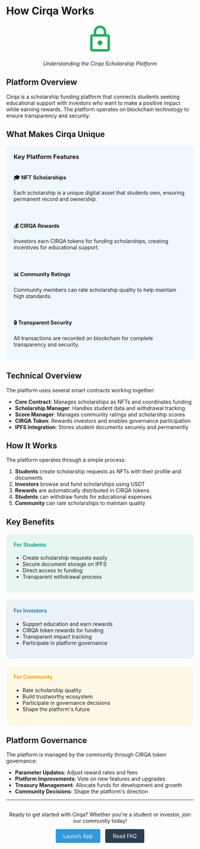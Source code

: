 # How Cirqa Works

<div align="center">
  <img src="../assets/images/icons/collateral.svg" alt="Platform Icon" width="80" height="80">
  <p><em>Understanding the Cirqa Scholarship Platform</em></p>
</div>

<div class="cirqa-highlight">
  <h2>Platform Overview</h2>
  <p>Cirqa is a scholarship funding platform that connects students seeking educational support with investors who want to make a positive impact while earning rewards. The platform operates on blockchain technology to ensure transparency and security.</p>
</div>

## What Makes Cirqa Unique

<div style="background-color: #f0f8ff; padding: 20px; border-radius: 8px; margin-bottom: 20px;">
  <h3 style="margin-top: 0;">Key Platform Features</h3>
  <div style="display: grid; grid-template-columns: repeat(auto-fit, minmax(300px, 1fr)); gap: 20px;">
    <div>
      <h4>🎓 NFT Scholarships</h4>
      <p>Each scholarship is a unique digital asset that students own, ensuring permanent record and ownership.</p>
    </div>
    <div>
      <h4>💰 CIRQA Rewards</h4>
      <p>Investors earn CIRQA tokens for funding scholarships, creating incentives for educational support.</p>
    </div>
    <div>
      <h4>📊 Community Ratings</h4>
      <p>Community members can rate scholarship quality to help maintain high standards.</p>
    </div>
    <div>
      <h4>🔒 Transparent Security</h4>
      <p>All transactions are recorded on blockchain for complete transparency and security.</p>
    </div>
  </div>
</div>

## Technical Overview

The platform uses several smart contracts working together:

- **Core Contract**: Manages scholarships as NFTs and coordinates funding
- **Scholarship Manager**: Handles student data and withdrawal tracking  
- **Score Manager**: Manages community ratings and scholarship scores
- **CIRQA Token**: Rewards investors and enables governance participation
- **IPFS Integration**: Stores student documents securely and permanently

## How It Works

The platform operates through a simple process:

1. **Students** create scholarship requests as NFTs with their profile and documents
2. **Investors** browse and fund scholarships using USDT
3. **Rewards** are automatically distributed in CIRQA tokens
4. **Students** can withdraw funds for educational expenses
5. **Community** can rate scholarships to maintain quality

## Key Benefits

<div style="display: grid; grid-template-columns: repeat(auto-fit, minmax(300px, 1fr)); gap: 20px; margin: 20px 0;">
  <div style="background-color: #e8f6f3; padding: 20px; border-radius: 8px;">
    <h4 style="margin-top: 0; color: #16a085;">For Students</h4>
    <ul>
      <li>Create scholarship requests easily</li>
      <li>Secure document storage on IPFS</li>
      <li>Direct access to funding</li>
      <li>Transparent withdrawal process</li>
    </ul>
  </div>
  
  <div style="background-color: #eaf2f8; padding: 20px; border-radius: 8px;">
    <h4 style="margin-top: 0; color: #2980b9;">For Investors</h4>
    <ul>
      <li>Support education and earn rewards</li>
      <li>CIRQA token rewards for funding</li>
      <li>Transparent impact tracking</li>
      <li>Participate in platform governance</li>
    </ul>
  </div>
  
  <div style="background-color: #fef9e7; padding: 20px; border-radius: 8px;">
    <h4 style="margin-top: 0; color: #f39c12;">For Community</h4>
    <ul>
      <li>Rate scholarship quality</li>
      <li>Build trustworthy ecosystem</li>
      <li>Participate in governance decisions</li>
      <li>Shape the platform's future</li>
    </ul>
  </div>
</div>

## Platform Governance

The platform is managed by the community through CIRQA token governance:

- **Parameter Updates**: Adjust reward rates and fees
- **Platform Improvements**: Vote on new features and upgrades  
- **Treasury Management**: Allocate funds for development and growth
- **Community Decisions**: Shape the platform's direction

---

<div style="text-align: center; margin: 30px 0;">
  <p>Ready to get started with Cirqa? Whether you're a student or investor, join our community today!</p>
  <a href="https://app.cirqa.io" style="display: inline-block; background-color: #3498db; color: white; padding: 10px 20px; border-radius: 4px; text-decoration: none; margin-right: 10px;">Launch App</a>
  <a href="../faq.md" style="display: inline-block; background-color: #2c3e50; color: white; padding: 10px 20px; border-radius: 4px; text-decoration: none;">Read FAQ</a>
</div>